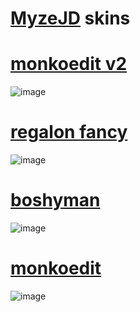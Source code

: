 # [MyzeJD](https://osu.ppy.sh/users/3257847) skins

# [monkoedit v2](https://drive.google.com/file/d/16HlaY4tRjWhhXeZf5oXLE9v62H0lFswL/view?usp=sharing)
![image](https://i.postimg.cc/BvjZCfqj/monkoeditv2prev.png)

# [regalon fancy](https://drive.google.com/file/d/1HBBJFeGBfjuzJPBA-uiYhhJUoBtSRmMt/view?usp=sharing)
![image](https://i.postimg.cc/mgDYGp2x/regalonfancypreview.png)


# [boshyman](https://drive.google.com/file/d/1Z5GoEbqNWj0ZFraARsoMI3vTUoVmLT4C/view?usp=sharing)
![image](https://i.postimg.cc/VL4qpPwB/boshymanpreview.png)

# [monkoedit](https://drive.google.com/file/d/1Qt0glXdBl-wCl3T2sFzbX52FoiaHNNp1/view?usp=sharing)
![image](https://i.postimg.cc/Z5v20hq1/ghettopreviewmonkoedit.png)


